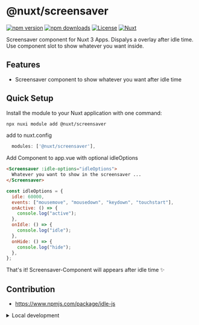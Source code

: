 <!--
Get your module up and running quickly.

Find and replace all on all files (CMD+SHIFT+F):
- Name: My Module
- Package name: @nuxt/screensaver
- Description: My new Nuxt module
-->

# @nuxt/screensaver

[![npm version][npm-version-src]][npm-version-href]
[![npm downloads][npm-downloads-src]][npm-downloads-href]
[![License][license-src]][license-href]
[![Nuxt][nuxt-src]][nuxt-href]

Screensaver component for Nuxt 3 Apps. Dispalys a overlay after idle time. Use component slot to show whatever you want inside.

<!-- - [✨ &nbsp;Release Notes](/CHANGELOG.md) -->
  <!-- - [🏀 Online playground](https://stackblitz.com/github/your-org/@nuxt/screensaver?file=playground%2Fapp.vue) -->
  <!-- - [📖 &nbsp;Documentation](https://example.com) -->

## Features

<!-- Highlight some of the features your module provide here -->

- Screensaver component to show whatever you want after idle time

## Quick Setup

Install the module to your Nuxt application with one command:

```bash
npx nuxi module add @nuxt/screensaver
```

add to nuxt.config

```js
  modules: ['@nuxt/screensaver'],
```

Add Component to app.vue with optional idleOptions

```html
<Screensaver :idle-options="idleOptions">
  Whatever you want to show in the screensaver ...
</Screensaver>
```

```js
const idleOptions = {
  idle: 60000,
  events: ["mousemove", "mousedown", "keydown", "touchstart"],
  onActive: () => {
    console.log("active");
  },
  onIdle: () => {
    console.log("idle");
  },
  onHide: () => {
    console.log("hide");
  },
};
```

That's it! Screensaver-Component will appears after idle time ✨

## Contribution

- https://www.npmjs.com/package/idle-js

<details>
  <summary>Local development</summary>

```bash
# Install dependencies
npm install

# Generate type stubs
npm run dev:prepare

# Develop with the playground
npm run dev

# Build the playground
npm run dev:build

# Run ESLint
npm run lint

# Run Vitest
npm run test
npm run test:watch

# Release new version
npm run release
```

</details>

<!-- Badges -->

[npm-version-src]: https://img.shields.io/npm/v/@nuxt/screensaver/latest.svg?style=flat&colorA=020420&colorB=00DC82
[npm-version-href]: https://npmjs.com/package/@nuxt/screensaver
[npm-downloads-src]: https://img.shields.io/npm/dm/@nuxt/screensaver.svg?style=flat&colorA=020420&colorB=00DC82
[npm-downloads-href]: https://npm.chart.dev/@nuxt/screensaver
[license-src]: https://img.shields.io/npm/l/@nuxt/screensaver.svg?style=flat&colorA=020420&colorB=00DC82
[license-href]: https://npmjs.com/package/@nuxt/screensaver
[nuxt-src]: https://img.shields.io/badge/Nuxt-020420?logo=nuxt.js
[nuxt-href]: https://nuxt.com

```

```
